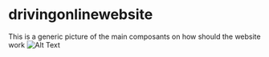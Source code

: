 # drivingonlinewebsite

This is a generic picture of the main composants on how should the website work 
![Alt Text](./Documentation/image/Pr%C3%A9sentation%20sans%20titre.jpg)